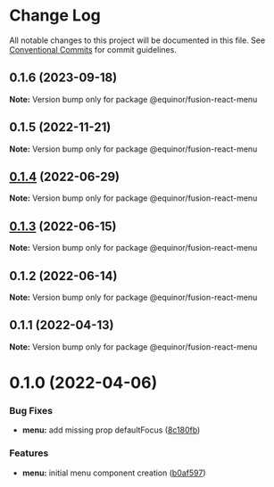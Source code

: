 # Change Log

All notable changes to this project will be documented in this file.
See [Conventional Commits](https://conventionalcommits.org) for commit guidelines.

## 0.1.6 (2023-09-18)

**Note:** Version bump only for package @equinor/fusion-react-menu





## 0.1.5 (2022-11-21)

**Note:** Version bump only for package @equinor/fusion-react-menu





## [0.1.4](https://github.com/equinor/fusion-react-components/compare/@equinor/fusion-react-menu@0.1.3...@equinor/fusion-react-menu@0.1.4) (2022-06-29)

**Note:** Version bump only for package @equinor/fusion-react-menu





## [0.1.3](https://github.com/equinor/fusion-react-components/compare/@equinor/fusion-react-menu@0.1.2...@equinor/fusion-react-menu@0.1.3) (2022-06-15)

**Note:** Version bump only for package @equinor/fusion-react-menu





## 0.1.2 (2022-06-14)

**Note:** Version bump only for package @equinor/fusion-react-menu





## 0.1.1 (2022-04-13)

**Note:** Version bump only for package @equinor/fusion-react-menu





# 0.1.0 (2022-04-06)


### Bug Fixes

* **menu:** add missing prop defaultFocus ([8c180fb](https://github.com/equinor/fusion-react-components/commit/8c180fbe60d37f192c1228c8eb34ddeeee211ba9))


### Features

* **menu:** initial menu component creation ([b0af597](https://github.com/equinor/fusion-react-components/commit/b0af597068ca5e9466618e85ce9382c8407e0f30))
